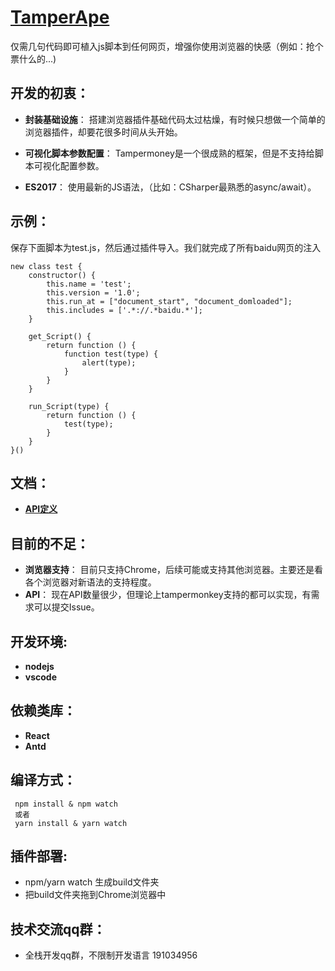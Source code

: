 # [TamperApe](https://tamperApe.com/)


仅需几句代码即可植入js脚本到任何网页，增强你使用浏览器的快感（例如：抢个票什么的...)

## 开发的初衷：

* **封装基础设施**： 搭建浏览器插件基础代码太过枯燥，有时候只想做一个简单的浏览器插件，却要花很多时间从头开始。

* **可视化脚本参数配置**： Tampermoney是一个很成熟的框架，但是不支持给脚本可视化配置参数。

* **ES2017**： 使用最新的JS语法，（比如：CSharper最熟悉的async/await）。

## 示例：
保存下面脚本为test.js，然后通过插件导入。我们就完成了所有baidu网页的注入
```
new class test {
    constructor() {
        this.name = 'test';
        this.version = '1.0';
        this.run_at = ["document_start", "document_domloaded"];
        this.includes = ['.*://.*baidu.*'];
    }

    get_Script() {
        return function () {
            function test(type) {
                alert(type);
            }
        }
    }

    run_Script(type) {
        return function () {
            test(type);
        }
    }
}()
```
## 文档： 
* **[API定义](https://github.com/TamperApe/TamperApe/blob/master/src/userscripts/api.js)**


## 目前的不足：
* **浏览器支持**： 目前只支持Chrome，后续可能或支持其他浏览器。主要还是看各个浏览器对新语法的支持程度。
* **API**： 现在API数量很少，但理论上tampermonkey支持的都可以实现，有需求可以提交Issue。

## 开发环境:
* **nodejs**
* **vscode**

## 依赖类库：
* **React**
* **Antd**

##  编译方式：
```
 npm install & npm watch
 或者
 yarn install & yarn watch
```

## 插件部署:
* npm/yarn watch 生成build文件夹
* 把build文件夹拖到Chrome浏览器中


 ## 技术交流qq群：
 * 全栈开发qq群，不限制开发语言 191034956
